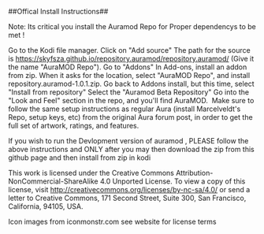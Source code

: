 ##Offical Install Instructions##

 Note: Its critical you install the Auramod Repo for Proper dependencys to be met ! 

Go to the Kodi file manager.
Click on "Add source"
The path for the source is https://skyfsza.github.io/repository.auramod/repository.auramod/ (Give it the name "AuraMOD Repo").
Go to "Addons"
In Add-ons, install an addon from zip. When it asks for the location, select "AuraMOD Repo", and install repository.auramod-1.0.1.zip.
Go back to Addons install, but this time, select "Install from repository"
Select the "Auramod Beta Repository"
Go into the "Look and Feel" section in the repo, and you'll find AuraMOD.
​ Make sure to follow the same setup instructions as regular Aura (install Marcelveldt's Repo, setup keys, etc) from the original Aura forum post, in order to get the full set of artwork, ratings, and features.

If you wish to run the Devlopment version of auramod , PLEASE follow the above instructions 
and ONLY after you may then download the zip from this github page and then install from zip in kodi 




This work is licensed under the Creative Commons Attribution-NonCommercial-ShareAlike 4.0 Unported License.
To view a copy of this license, visit http://creativecommons.org/licenses/by-nc-sa/4.0/
or send a letter to Creative Commons, 171 Second Street, Suite 300, San Francisco, California, 94105, USA.

Icon images from iconmonstr.com see website for license terms
